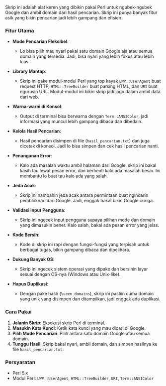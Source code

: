 Skrip ini adalah alat keren yang dibikin pakai Perl untuk ngubek-ngubek Google dan ambil domain dari hasil pencarian. Skrip ini punya banyak fitur asik yang bikin pencarian jadi lebih gampang dan efisien. 

### Fitur Utama

- **Mode Pencarian Fleksibel**: 
  - Lo bisa pilih mau nyari pakai satu domain Google aja atau semua domain yang tersedia. Jadi, bisa nyari yang lebih fokus atau lebih luas.

- **Library Mantap**:
  - Skrip ini pake modul-modul Perl yang top kayak `LWP::UserAgent` buat request HTTP, `HTML::TreeBuilder` buat parsing HTML, dan `URI` buat ngurusin URL. Modul-modul ini bikin skrip jadi jago dalam ambil data dari web.

- **Warna-warni di Konsol**:
  - Output di terminal bisa berwarna dengan `Term::ANSIColor`, jadi informasi yang muncul lebih gampang dibaca dan dibedain.

- **Kelola Hasil Pencarian**:
  - Hasil pencarian disimpen di file (`hasil_pencarian.txt`) dan juga dicetak di konsol. Jadi lo bisa simpen dan cek hasil pencarian nanti.

- **Penanganan Error**:
  - Kalo ada masalah waktu ambil halaman dari Google, skrip ini bakal kasih tau lewat pesan error, dan berhenti kalo ada masalah besar. Ini membantu lo buat tau kalo ada yang salah.

- **Jeda Acak**:
  - Skrip ini nambahin jeda acak antara permintaan buat ngindarin pemblokiran dari Google. Jadi, enggak bakal bikin Google curiga.

- **Validasi Input Pengguna**:
  - Skrip ini ngecek input pengguna supaya pilihan mode dan domain yang dimasukin bener. Kalo salah, bakal ada pesan error yang jelas.

- **Kode Bersih**:
  - Kode di skrip ini rapi dengan fungsi-fungsi yang terpisah untuk berbagai tugas, bikin gampang dibaca dan dipelihara.

- **Dukung Banyak OS**:
  - Skrip ini ngecek sistem operasi yang dipake dan bersihin layar sesuai dengan OS-nya (Windows atau Unix-like).

- **Hapus Duplikasi**:
  - Dengan pake hash (`%seen_domains`), skrip ini pastiin cuma domain yang unik yang disimpen dan ditampilkan, jadi enggak ada duplikasi.

### Cara Pakai

1. **Jalanin Skrip**: Eksekusi skrip Perl di terminal.
2. **Masukin Kata Kunci**: Ketik kata kunci yang mau dicari di Google.
3. **Pilih Mode Pencarian**: Pilih antara satu domain Google atau semua domain.
4. **Tunggu Hasil**: Skrip bakal nyari, ambil domain, dan simpen hasilnya ke file `hasil_pencarian.txt`.

### Persyaratan

- Perl 5.x
- Modul Perl: `LWP::UserAgent`, `HTML::TreeBuilder`, `URI`, `Term::ANSIColor`
